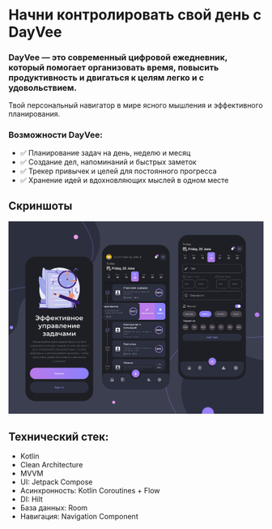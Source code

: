 # Начни контролировать свой день с DayVee
### DayVee — это современный цифровой ежедневник, который помогает организовать время, повысить продуктивность и двигаться к целям легко и с удовольствием.
Твой персональный навигатор в мире ясного мышления и эффективного планирования.

### Возможности DayVee:
- ✅ Планирование задач на день, неделю и месяц
- ✅ Создание дел, напоминаний и быстрых заметок
- ✅ Трекер привычек и целей для постоянного прогресса
- ✅ Хранение идей и вдохновляющих мыслей в одном месте

## Скриншоты
![Скриншоты приложения](DayVee.jpg)

## Технический стек:
- Kotlin
- Clean Architecture
- MVVM
- UI: Jetpack Compose
- Асинхронность: Kotlin Coroutines + Flow
- DI: Hilt
- База данных: Room
- Навигация: Navigation Component
